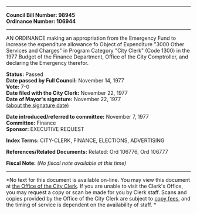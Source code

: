 * * * * *  
  
**Council Bill Number: [](#h0)[](#h2)98945**   
**Ordinance Number: 106944**  
  
* * * * *  
  
AN ORDINANCE making an appropriation from the Emergency Fund to increase the expenditure allowance fo Object of Expenditure "3000 Other Services and Charges" in Program Category "City Clerk" (Code 1300) in the 1977 Budget of the Finance Department, Office of the City Comptroller, and declaring the Emergency therefor.  
  
**Status:** Passed   
**Date passed by Full Council:** November 14, 1977   
**Vote:** 7-0   
**Date filed with the City Clerk:** November 22, 1977   
**Date of Mayor's signature:** November 22, 1977   
[(about the signature date)](/~public/approvaldate.htm)   
  
  
**Date introduced/referred to committee:** November 7, 1977   
**Committee:** Finance   
**Sponsor:** EXECUTIVE REQUEST   
  
**Index Terms:** CITY-CLERK, FINANCE, ELECTIONS, ADVERTISING  
  
**References/Related Documents:** Related: Ord 106776, Ord 106777  
  
**Fiscal Note:** *(No fiscal note available at this time)*  
  
* * * * *  
  
*No text for this document is available on-line. You may view this document at [the Office of the City Clerk](http://www.seattle.gov/leg/clerk/contactUs.htm). If you are unable to visit the Clerk's Office, you may request a copy or scan be made for you by Clerk staff. Scans and copies provided by the Office of the City Clerk are subject to [copy fees](http://clerk.seattle.gov/~public/clerkfees.htm), and the timing of service is dependent on the availability of staff. *  
  
  
